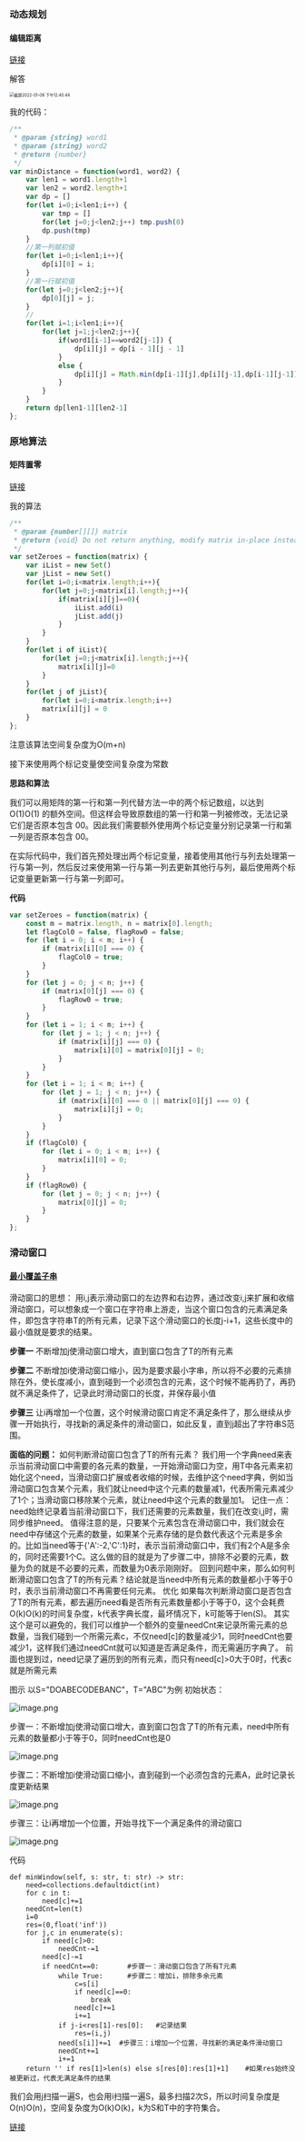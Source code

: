 ### 动态规划

#### 编辑距离

[链接](https://leetcode-cn.com/problems/edit-distance/)

解答

<img src="/Users/wangke/Desktop/收集/图片/截屏2022-01-09 下午12.40.44.png" alt="截屏2022-01-09 下午12.40.44" style="zoom:50%;" />

我的代码：

```javascript
/**
 * @param {string} word1
 * @param {string} word2
 * @return {number}
 */
var minDistance = function(word1, word2) {
    var len1 = word1.length+1
    var len2 = word2.length+1
    var dp = []
    for(let i=0;i<len1;i++) {
        var tmp = []
        for(let j=0;j<len2;j++) tmp.push(0)
        dp.push(tmp)
    }
    //第一列赋初值
    for(let i=0;i<len1;i++){
        dp[i][0] = i;
    }
    //第一行赋初值
    for(let j=0;j<len2;j++){
        dp[0][j] = j;
    }
    //
    for(let i=1;i<len1;i++){
        for(let j=1;j<len2;j++){
            if(word1[i-1]==word2[j-1]) {
                dp[i][j] = dp[i - 1][j - 1]
            }
            else {
                dp[i][j] = Math.min(dp[i-1][j],dp[i][j-1],dp[i-1][j-1])+1
            }
        }
    }
    return dp[len1-1][len2-1]
};
```

### 原地算法

#### 矩阵置零

[链接](https://leetcode-cn.com/problems/set-matrix-zeroes/solution/ju-zhen-zhi-ling-by-leetcode-solution-9ll7/)

我的算法

```javascript
/**
 * @param {number[][]} matrix
 * @return {void} Do not return anything, modify matrix in-place instead.
 */
var setZeroes = function(matrix) {
    var iList = new Set()
    var jList = new Set()
    for(let i=0;i<matrix.length;i++){
        for(let j=0;j<matrix[i].length;j++){
            if(matrix[i][j]==0){
                iList.add(i)
                jList.add(j)
            }
        }
    }
    for(let i of iList){
        for(let j=0;j<matrix[i].length;j++){
            matrix[i][j]=0
        }
    }
    for(let j of jList){
        for(let i=0;i<matrix.length;i++)
        matrix[i][j] = 0
    }
};
```

注意该算法空间复杂度为O(m+n)

接下来使用两个标记变量使空间复杂度为常数

**思路和算法**

我们可以用矩阵的第一行和第一列代替方法一中的两个标记数组，以达到 O(1)O(1) 的额外空间。但这样会导致原数组的第一行和第一列被修改，无法记录它们是否原本包含 00。因此我们需要额外使用两个标记变量分别记录第一行和第一列是否原本包含 00。

在实际代码中，我们首先预处理出两个标记变量，接着使用其他行与列去处理第一行与第一列，然后反过来使用第一行与第一列去更新其他行与列，最后使用两个标记变量更新第一行与第一列即可。

**代码**

```javascript
var setZeroes = function(matrix) {
    const m = matrix.length, n = matrix[0].length;
    let flagCol0 = false, flagRow0 = false;
    for (let i = 0; i < m; i++) {
        if (matrix[i][0] === 0) {
            flagCol0 = true;
        }
    }
    for (let j = 0; j < n; j++) {
        if (matrix[0][j] === 0) {
            flagRow0 = true;
        }
    }
    for (let i = 1; i < m; i++) {
        for (let j = 1; j < n; j++) {
            if (matrix[i][j] === 0) {
                matrix[i][0] = matrix[0][j] = 0;
            }
        }
    }
    for (let i = 1; i < m; i++) {
        for (let j = 1; j < n; j++) {
            if (matrix[i][0] === 0 || matrix[0][j] === 0) {
                matrix[i][j] = 0;
            }
        }
    }
    if (flagCol0) {
        for (let i = 0; i < m; i++) {
            matrix[i][0] = 0;
        }
    }
    if (flagRow0) {
        for (let j = 0; j < n; j++) {
            matrix[0][j] = 0;
        }
    }
};
```

### 滑动窗口

#### [最小覆盖子串](https://leetcode-cn.com/problems/minimum-window-substring/)

滑动窗口的思想：
用i,j表示滑动窗口的左边界和右边界，通过改变i,j来扩展和收缩滑动窗口，可以想象成一个窗口在字符串上游走，当这个窗口包含的元素满足条件，即包含字符串T的所有元素，记录下这个滑动窗口的长度j-i+1，这些长度中的最小值就是要求的结果。

**步骤一**
不断增加j使滑动窗口增大，直到窗口包含了T的所有元素

**步骤二**
不断增加i使滑动窗口缩小，因为是要求最小字串，所以将不必要的元素排除在外，使长度减小，直到碰到一个必须包含的元素，这个时候不能再扔了，再扔就不满足条件了，记录此时滑动窗口的长度，并保存最小值

**步骤三**
让i再增加一个位置，这个时候滑动窗口肯定不满足条件了，那么继续从步骤一开始执行，寻找新的满足条件的滑动窗口，如此反复，直到j超出了字符串S范围。

**面临的问题：**
如何判断滑动窗口包含了T的所有元素？
我们用一个字典need来表示当前滑动窗口中需要的各元素的数量，一开始滑动窗口为空，用T中各元素来初始化这个need，当滑动窗口扩展或者收缩的时候，去维护这个need字典，例如当滑动窗口包含某个元素，我们就让need中这个元素的数量减1，代表所需元素减少了1个；当滑动窗口移除某个元素，就让need中这个元素的数量加1。
记住一点：need始终记录着当前滑动窗口下，我们还需要的元素数量，我们在改变i,j时，需同步维护need。
值得注意的是，只要某个元素包含在滑动窗口中，我们就会在need中存储这个元素的数量，如果某个元素存储的是负数代表这个元素是多余的。比如当need等于{'A':-2,'C':1}时，表示当前滑动窗口中，我们有2个A是多余的，同时还需要1个C。这么做的目的就是为了步骤二中，排除不必要的元素，数量为负的就是不必要的元素，而数量为0表示刚刚好。
回到问题中来，那么如何判断滑动窗口包含了T的所有元素？结论就是当need中所有元素的数量都小于等于0时，表示当前滑动窗口不再需要任何元素。
优化
如果每次判断滑动窗口是否包含了T的所有元素，都去遍历need看是否所有元素数量都小于等于0，这个会耗费O(k)O(k)的时间复杂度，k代表字典长度，最坏情况下，k可能等于len(S)。
其实这个是可以避免的，我们可以维护一个额外的变量needCnt来记录所需元素的总数量，当我们碰到一个所需元素c，不仅need[c]的数量减少1，同时needCnt也要减少1，这样我们通过needCnt就可以知道是否满足条件，而无需遍历字典了。
前面也提到过，need记录了遍历到的所有元素，而只有need[c]>0大于0时，代表c就是所需元素

图示
以S="DOABECODEBANC"，T="ABC"为例
初始状态：

![image.png](https://pic.leetcode-cn.com/5b9c45086d9e92698ed07e52906f733fa5d20a041db19c1a7cb59661bae3ff1e-image.png)

步骤一：不断增加j使滑动窗口增大，直到窗口包含了T的所有元素，need中所有元素的数量都小于等于0，同时needCnt也是0

![image.png](https://pic.leetcode-cn.com/a51af8640675557508b92ea1f188065b49650820fbb1ec8640b4b30b46f4f3f2-image.png)

步骤二：不断增加i使滑动窗口缩小，直到碰到一个必须包含的元素A，此时记录长度更新结果

![image.png](https://pic.leetcode-cn.com/29950c0dc380f33fdb423e389284d47b23509abc5080823643a866fee68f8211-image.png)

步骤三：让i再增加一个位置，开始寻找下一个满足条件的滑动窗口

![image.png](https://pic.leetcode-cn.com/9109ce08db98a1f30372b96853fa95f8bf0b63cb2c926090dae0bfdd75ef52ba-image.png)


代码

    def minWindow(self, s: str, t: str) -> str:
        need=collections.defaultdict(int)
        for c in t:
            need[c]+=1
        needCnt=len(t)
        i=0
        res=(0,float('inf'))
        for j,c in enumerate(s):
            if need[c]>0:
                needCnt-=1
            need[c]-=1
            if needCnt==0:       #步骤一：滑动窗口包含了所有T元素
                while True:      #步骤二：增加i，排除多余元素
                    c=s[i] 
                    if need[c]==0:
                        break
                    need[c]+=1
                    i+=1
                if j-i<res[1]-res[0]:   #记录结果
                    res=(i,j)
                need[s[i]]+=1  #步骤三：i增加一个位置，寻找新的满足条件滑动窗口
                needCnt+=1
                i+=1
        return '' if res[1]>len(s) else s[res[0]:res[1]+1]    #如果res始终没被更新过，代表无满足条件的结果
我们会用j扫描一遍S，也会用i扫描一遍S，最多扫描2次S，所以时间复杂度是O(n)O(n)，空间复杂度为O(k)O(k)，k为S和T中的字符集合。

[链接](https://leetcode-cn.com/problems/minimum-window-substring/solution/tong-su-qie-xiang-xi-de-miao-shu-hua-dong-chuang-k/)

